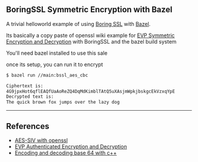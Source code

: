 ## BoringSSL Symmetric Encryption with Bazel

A trivial helloworld example of using [Boring SSL](https://www.chromium.org/Home/chromium-security/boringssl) with [Bazel](https://bazel.build/).

Its basically a copy paste of openssl wiki example for [EVP Symmetric Encryption and Decryption](https://wiki.openssl.org/index.php/EVP_Symmetric_Encryption_and_Decryption) with BoringSSL and the bazel build system


You'll need bazel installed to use this sale

once its setup, you can run it to encrypt
```bash
$ bazel run //main:bssl_aes_cbc

Ciphertext is:
4G9jpxHot6qflEAQfUaAoReZQ4DqMdKimblTAtQ5uXAsjmWpkjbskgcEkVzxqYpE
Decrypted text is:
The quick brown fox jumps over the lazy dog
```

---

## References

- [AES-SIV with openssl](https://github.com/sophieschmieg/fun-with-gcm)
- [EVP Authenticated Encryption and Decryption](https://wiki.openssl.org/index.php/EVP_Authenticated_Encryption_and_Decryption)
- [Encoding and decoding base 64 with c++](https://renenyffenegger.ch/notes/development/Base64/Encoding-and-decoding-base-64-with-cpp/index)


